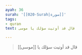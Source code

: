 ```yaml
---
ayah: 36
surah: '[[020-Surah|سورة]]'
tags:
- quran
text: قال قد أوتيت سؤلك يا موسى

---
```

> قال قد أوتيت سؤلك يا [[موسى]]
